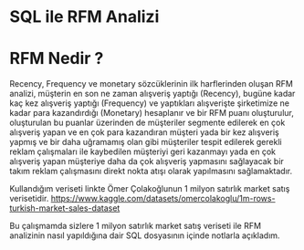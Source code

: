 # SQL ile RFM Analizi

# RFM Nedir ?
Recency, Frequency ve monetary sözcüklerinin ilk harflerinden oluşan RFM analizi, müşterin en son ne zaman alışveriş yaptığı (Recency), bugüne kadar kaç kez alışveriş yaptığı (Frequency) ve yaptıkları alışverişte şirketimize ne kadar para kazandırdığı (Monetary) hesaplanır ve bir RFM puanı oluşturulur, oluşturulan bu puanlar üzerinden de müşteriler segmente edilerek en çok alışveriş yapan ve en çok para kazandıran müşteri yada bir kez alışveriş yapmış ve bir daha uğramamış olan gibi müşteriler tespit edilerek gerekli reklam çalışmaları ile kaybedilen müşteriyi geri kazanmayı yada en çok alışveriş yapan müşteriye daha da çok alışveriş yapmasını sağlayacak bir takım reklam çalışmasını direkt nokta atışı olarak yapılmasını sağlamaktadır.

Kullandığım veriseti linkte Ömer Çolakoğlunun 1 milyon satırlık market satış verisetidir.
https://www.kaggle.com/datasets/omercolakoglu/1m-rows-turkish-market-sales-dataset

Bu çalışmamda sizlere 1 milyon satırlık market satış veriseti ile RFM analizinin nasıl yapıldığına dair SQL dosyasının içinde notlarla açıkladım.
